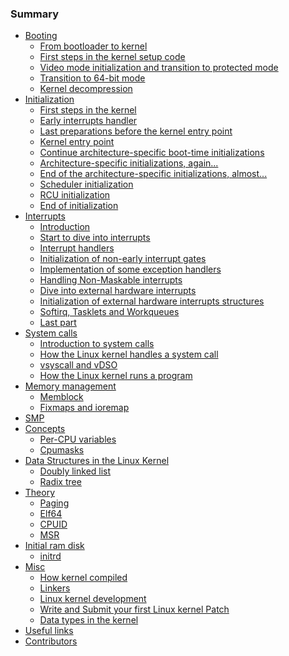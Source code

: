 ### Summary

* [Booting](Booting/README.md)
    * [From bootloader to kernel](Booting/linux-bootstrap-1.md)
    * [First steps in the kernel setup code](Booting/linux-bootstrap-2.md)
    * [Video mode initialization and transition to protected mode](Booting/linux-bootstrap-3.md)
    * [Transition to 64-bit mode](Booting/linux-bootstrap-4.md)
    * [Kernel decompression](Booting/linux-bootstrap-5.md)
* [Initialization](Initialization/README.md)
    * [First steps in the kernel](Initialization/linux-initialization-1.md)
    * [Early interrupts handler](Initialization/linux-initialization-2.md)
    * [Last preparations before the kernel entry point](Initialization/linux-initialization-3.md)
    * [Kernel entry point](Initialization/linux-initialization-4.md)
    * [Continue architecture-specific boot-time initializations](Initialization/linux-initialization-5.md)
    * [Architecture-specific initializations, again...](Initialization/linux-initialization-6.md)
    * [End of the architecture-specific initializations, almost...](Initialization/linux-initialization-7.md)
    * [Scheduler initialization](Initialization/linux-initialization-8.md)
    * [RCU initialization](Initialization/linux-initialization-9.md)
    * [End of initialization](Initialization/linux-initialization-10.md)
* [Interrupts](interrupts/README.md)
    * [Introduction](interrupts/interrupts-1.md)
    * [Start to dive into interrupts](interrupts/interrupts-2.md)
    * [Interrupt handlers](interrupts/interrupts-3.md)
    * [Initialization of non-early interrupt gates](interrupts/interrupts-4.md)
    * [Implementation of some exception handlers](interrupts/interrupts-5.md)
    * [Handling Non-Maskable interrupts](interrupts/interrupts-6.md)
    * [Dive into external hardware interrupts](interrupts/interrupts-7.md)
    * [Initialization of external hardware interrupts structures](interrupts/interrupts-8.md)
    * [Softirq, Tasklets and Workqueues](interrupts/interrupts-9.md)
    * [Last part](interrupts/interrupts-10.md)
* [System calls](SysCall/README.md)
    * [Introduction to system calls](SysCall/syscall-1.md)
    * [How the Linux kernel handles a system call](SysCall/syscall-2.md)
    * [vsyscall and vDSO](SysCall/syscall-3.md)
    * [How the Linux kernel runs a program](SysCall/syscall-4.md)
* [Memory management](mm/README.md)
    * [Memblock](mm/linux-mm-1.md)
    * [Fixmaps and ioremap](mm/linux-mm-2.md)
* [SMP]()
* [Concepts](Concepts/README.md)
    * [Per-CPU variables](Concepts/per-cpu.md)
    * [Cpumasks](Concepts/cpumask.md)
* [Data Structures in the Linux Kernel](DataStructures/README.md)
    * [Doubly linked list](DataStructures/dlist.md)
    * [Radix tree](DataStructures/radix-tree.md)
* [Theory](Theory/README.md)
    * [Paging](Theory/Paging.md)
    * [Elf64](Theory/ELF.md)
    * [CPUID]()
    * [MSR]()
* [Initial ram disk]()
   * [initrd]()
* [Misc](Misc/README.md)
    * [How kernel compiled](Misc/how_kernel_compiled.md)
    * [Linkers](Misc/linkers.md)
    * [Linux kernel development](Misc/contribute.md)
    * [Write and Submit your first Linux kernel Patch]()
    * [Data types in the kernel]()
* [Useful links](LINKS.md)
* [Contributors](contributors.md)
